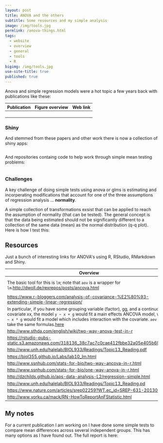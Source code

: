 ```yaml
---
layout: post
title: ANOVA and the others
subtitle: Some resources and my simple analysis
image: /img/tools.jpg
permlink: /anova-things.html
tags:
  - website
  - overview
  - general
  - tools
  - R
bigimg: /img/tools.jpg
use-site-title: true
published: true
---
```


Anova and simple regression models were a hot topic a few years back with publications like these:

| Publication | Figure overview | Web link |
| ----------- | --------------- | -------- |
|             |                 |          |
|             |                 |          |
|             |                 |          |
|             |                 |          |



### Shiny

And stemmed from these papers and other work there is now a collection of shiny apps:

```dcsd

```

And repositories containg code to help work through simple mean testing problems:

```cs

```

### Challenges

A key challenge of doing simple tests using anova or glms is estimating and incorperating modifications that account for one of the three assumptions of regression analysis ... **normality**.

A simple collection of transformations exsist that can be applied to reach the assumption of normality (that can be tested). The general concept is that the data being estimated should not be significantly different to a collection of the same data (mean) as the normal distribution (q-q plot). Here is how I test this:



## Resources

Just a bunch of interesting links for ANOVA's using R, RStudio, RMarkdown and Shiny.

| Overview                                                     | Snap |
| ------------------------------------------------------------ | :----------------------------------------------------------- |
| The basic tool for this is `lm`; note that `aov` is a wrapper for `lm`.http://dwoll.de/rexrepos/posts/ancova.html | ![http://dwoll.de/rexrepos/posts/ancova.html](../img/1564997197610.png) |
| https://www.r-bloggers.com/analysis-of-covariance-%E2%80%93-extending-simple-linear-regression/ |  |
| In particular, if you have some grouping variable (factor), gg, and a continuous covariate xx, the model `y ~ x + g` would fit a main effects ANCOVA model, while `y ~ x * g` would fit a model which includes interaction with the covariate. `aov` will take the same formulas.[here](https://stats.stackexchange.com/questions/51780/how-to-perform-an-ancova-in-r) | ![1564997389543](../img/ancova-stack .png)Pay particular attention to the `Note` in the help on `aov` |
| http://www.sthda.com/english/wiki/two-way-anova-test-in-r |  |
| https://rstudio-pubs-static.s3.amazonaws.com/318136_38c7ac7c0cae412fbbe32a05e405b60f.html |                  |
| http://www.unh.edu/halelab/BIOL933/Readings/Topic13_Reading.pdf |                                                              |
| https://biol355.github.io/Labs/lab10_lm.html |                                                              |
| http://www.ssnhub.com/stats-for-bio/two-way-ancova-in-r.html |                                                              |
| http://www.ssnhub.com/stats-for-bio/one-way-anova-in-r.html |                                                              |
| http://dzchilds.github.io/aps-data-analysis-L2/regression-simple.html |                                                              |
| http://www.unh.edu/halelab/BIOL933/Readings/Topic13_Reading.pd | |
| https://www.nature.com/articles/srep02259?WT.ec_id=SREP-631-20130801 | |
| http://www.yorku.ca/mack/RN-HowToReportAnFStatistic.html | |

## My notes

For a current publication I am working on I have done some simple tests to compare mean differences across several independent groups. This has many options as I have found out. The full report is here:
